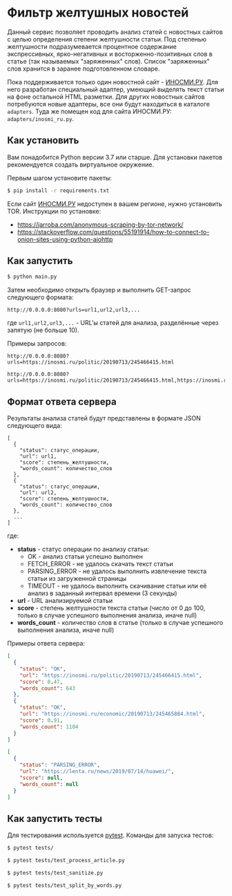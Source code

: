 # Фильтр желтушных новостей

Данный сервис позволяет проводить анализ статей с новостных сайтов с целью определения степени желтушности статьи.
Под степенью желтушности подразумевается процентное содержание экспрессивных, ярко-негативных и восторженно-позитивных слов в статье (так называемых "заряженных" слов).
Список "заряженных" слов хранится в заранее подготовленном словаре.

Пока поддерживается только один новостной сайт - [ИНОСМИ.РУ](https://inosmi.ru/). 
Для него разработан специальный адаптер, умеющий выделять текст статьи на фоне остальной HTML разметки. 
Для других новостных сайтов потребуются новые адаптеры, все они будут находиться в каталоге `adapters`. 
Туда же помещен код для сайта ИНОСМИ.PУ: `adapters/inosmi_ru.py`.

## Как установить

Вам понадобится Python версии 3.7 или старше. Для установки пакетов рекомендуется создать виртуальное окружение.

Первым шагом установите пакеты:

```bash
$ pip install -r requirements.txt
```
Если сайт [ИНОСМИ.РУ](https://inosmi.ru/) недоступен в вашем регионе, нужно установить TOR. Инструкции по установке:
* https://jarroba.com/anonymous-scraping-by-tor-network/
* https://stackoverflow.com/questions/55191914/how-to-connect-to-onion-sites-using-python-aiohttp


## Как запустить

```bash
$ python main.py
```

Затем необходимо открыть браузер и выполнить GET-запрос следующего формата:

```
http://0.0.0.0:8080?urls=url1,url2,url3,...
```

где `url1,url2,url3,...` - URL'ы статей для анализа, разделённые через запятую (не больше 10).


Примеры запросов:

```
http://0.0.0.0:8080?urls=https://inosmi.ru/politic/20190713/245466415.html

http://0.0.0.0:8080?urls=https://inosmi.ru/politic/20190713/245466415.html,https://inosmi.ru/economic/20190713/245465884.html
```

## Формат ответа сервера

Результаты анализа статей будут представлены в формате JSON следующего вида:

```
[
  {
    "status": статус_операции,
    "url": url1,
    "score": степень_желтушности,
    "words_count": количество_слов
  },
  {
    "status": статус_операции,
    "url": url2,
    "score": степень_желтушности,
    "words_count": количество_слов
  },
  ...
]
```

где:

* **status** - статус операции по анализу статьи:
  * OK - анализ статьи успешно выполнен
  * FETCH_ERROR - не удалось скачать текст статьи
  * PARSING_ERROR - не удалось выполнить извлечение текста статьи из загруженной страницы
  * TIMEOUT - не удалось выполнить скачивание статьи или её анализ в заданный интервал времени (3 секунды)
* **url** - URL анализируемой статьи
* **score** - степень желтушности текста статьи (число от 0 до 100, только в случае успешного выполнения анализа, иначе null)
* **words_count** - количество слов в статье (только в случае успешного выполнения анализа, иначе null)

Примеры ответа сервера:

```json
[
  {
    "status": "OK",
    "url": "https://inosmi.ru/politic/20190713/245466415.html",
    "score": 0.47,
    "words_count": 643
  },
  {
    "status": "OK",
    "url": "https://inosmi.ru/economic/20190713/245465884.html",
    "score": 0.91,
    "words_count": 1104
  }
]
```

```json
[
  {
    "status": "PARSING_ERROR",
    "url": "https://lenta.ru/news/2019/07/14/huawei/",
    "score": null,
    "words_count": null
  }
]
```

## Как запустить тесты

Для тестирования используется [pytest](https://docs.pytest.org/en/latest/).
Команды для запуска тестов:
```bash
$ pytest tests/
```
```bash
$ pytest tests/test_process_article.py
```
```bash
$ pytest tests/test_sanitize.py
```
```bash
$ pytest tests/test_split_by_words.py
```
